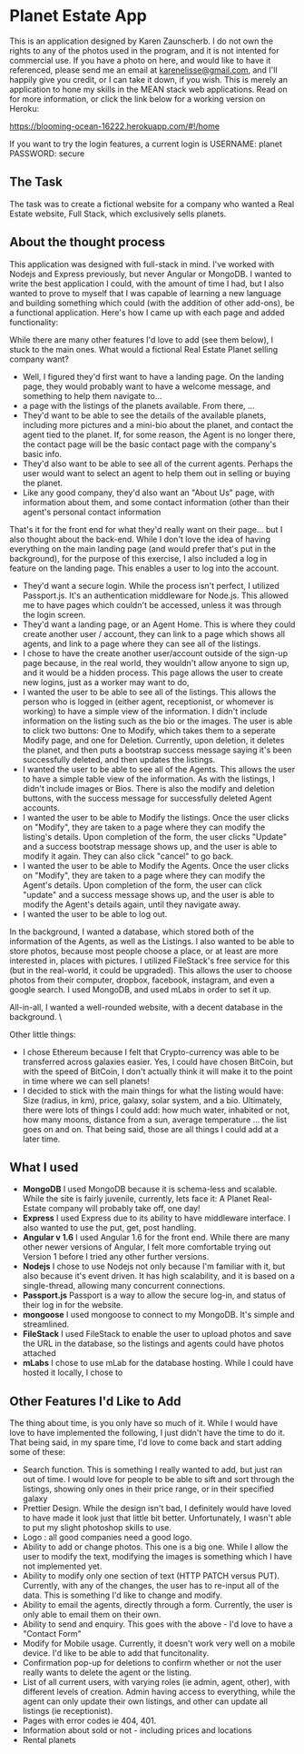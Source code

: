 # Planet Estate App
This is an application designed by Karen Zaunscherb. I do not own the rights to any of the photos used in the program, and it is not intented for commercial use. If you have a photo on here, and would like to have it referenced, please send me an email at karenelisse@gmail.com, and I'll happily give you credit, or I can take it down, if you wish. This is merely an application to hone my skills in the MEAN stack web applications. Read on for more information, or click the link below for a working version on Heroku:

https://blooming-ocean-16222.herokuapp.com/#!/home

If you want to try the login features, a current login is USERNAME: planet PASSWORD: secure

## The Task
The task was to create a fictional website for a company who wanted a Real Estate website, Full Stack, which exclusively sells planets. 

## About the thought process
This application was designed with full-stack in mind. I've worked with Nodejs and Express previously, but never Angular or MongoDB. I wanted to write the best application I could, with the amount of time I had, but I also wanted to prove to myself that I was capable of learning a new language and building something which could (with the addition of other add-ons), be a functional application. 
Here's how I came up with each page and added functionality: 

While there are many other features I'd love to add (see them below), I stuck to the main ones. What would a fictional Real Estate Planet selling company want? 
* Well, I figured they'd first want to have a landing page. On the landing page, they would probably want to have a welcome message, and something to help them navigate to...
* a page with the listings of the planets available. From there, ...
* They'd want to be able to see the details of the available planets, including more pictures and a mini-bio about the planet, and contact the agent tied to the planet. If, for some reason, the Agent is no longer there, the contact page will be the basic contact page with the company's basic info. 
* They'd also want to be able to see all of the current agents. Perhaps the user would want to select an agent to help them out in selling or buying the planet.
* Like any good company, they'd also want an "About Us" page, with information about them, and some contact information (other than their agent's personal contact information

That's it for the front end for what they'd really want on their page... but I also thought about the back-end. 
While I don't love the idea of having everything on the main landing page (and would prefer that's put in the background), for the purpose of this exercise, I also included a log in feature on the landing page. This enables a user to log into the account. 

* They'd want a secure login. While the process isn't perfect, I utilized Passport.js. It's an authentication middleware for Node.js. This allowed me to have pages which couldn't be accessed, unless it was through the login screen. 
* They'd want a landing page, or an Agent Home. This is where they could create another user / account, they can link to a page which shows all agents, and link to a page where they can see all of the listings. 
* I chose to have the create another user/account outside of the sign-up page because, in the real world, they wouldn't allow anyone to sign up, and it would be a hidden process. This page allows the user to create new logins, just as a worker may want to do,
* I wanted the user to be able to see all of the listings. This allows the person who is logged in (either agent, receptionist, or whomever is working) to have a simple view of the information. I didn't include information on the listing such as the bio or the images. The user is able to click two buttons: One to Modify, which takes them to a seperate Modify page, and one for Deletion. Currently, upon deletion, it deletes the planet, and then puts a bootstrap success message saying it's been successfully deleted, and then updates the listings.
* I wanted the user to be able to see all of the Agents. This allows the user to have a simple table view of the information. As with the listings, I didn't include images or Bios. There is also the modify and deletion buttons, with the success message for successfully deleted Agent accounts. 
* I wanted the user to be able to Modify the listings. Once the user clicks on "Modify", they are taken to a page where they can modify the listing's details. Upon completion of the form, the user clicks "Update" and a success bootstrap message shows up, and the user is able to modify it again. They can also click "cancel" to go back. 
* I wanted the user to be able to Modify the Agents. Once the user clicks on "Modify", they are taken to a page where they can modify the Agent's details. Upon completion of the form, the user can click "update" and a success message shows up, and the user is able to modify the Agent's details again, until they navigate away. 
* I wanted the user to be able to log out. 

In the background, I wanted a database, which stored both of the information of the Agents, as well as the Listings. I also wanted to be able to store photos, because most people choose a place, or at least are more interested in, places with pictures. I utilized FileStack's free service for this (but in the real-world, it could be upgraded). This allows the user to choose photos from their computer, dropbox, facebook, instagram, and even a google search. 
I used MongoDB, and used mLabs in order to set it up. 

All-in-all, I wanted a well-rounded website, with a decent database in the background. \

Other little things: 
* I chose Ethereum because I felt that Crypto-currency was able to be transferred across galaxies easier. Yes, I could have chosen BitCoin, but with the speed of BitCoin, I don't actually think it will make it to the point in time where we can sell planets! 
* I decided to stick with the main things for what the listing would have: Size (radius, in km), price, galaxy, solar system, and a bio. Ultimately, there were lots of things I could add: how much water, inhabited or not, how many moons, distance from a sun, average temperature ... the list goes on and on. That being said, those are all things I could add at a later time. 

## What I used
* __MongoDB__ I used MongoDB because it is schema-less and scalable. While the site is fairly juvenile, currently, lets face it: A Planet Real-Estate company will probably take off, one day! 
* __Express__ I used Express due to its ability to have middleware interface. I also wanted to use the put, get, post handling. 
* __Angular v 1.6__ I used Angular 1.6 for the front end. While there are many other newer versions of Angular, I felt more comfortable trying out Version 1 before I tried any other further versions. 
* __Nodejs__ I chose to use Nodejs not only because I'm familiar with it, but also because it's event driven. It has high scalability, and it is based on a single-thread, allowing many concurrent connections. 
* __Passport.js__ Passport is a way to allow the secure log-in, and status of their log in for the website. 
* __mongoose__ I used mongoose to connect to my MongoDB. It's simple and streamlined. 
* __FileStack__ I used FileStack to enable the user to upload photos and save the URL in the database, so the listings and agents could have photos attached
* __mLabs__ I chose to use mLab for the database hosting. While I could have hosted it locally, I chose to 

## Other Features I'd Like to Add
The thing about time, is you only have so much of it. While I would have love to have implemented the following, I just didn't have the time to do it. That being said, in my spare time, I'd love to come back and start adding some of these: 
* Search function. This is something I really wanted to add, but just ran out of time. I would love for people to be able to sift and sort through the listings, showing only ones in their price range, or in their specified galaxy
* Prettier Design. While the design isn't bad, I definitely would have loved to have made it look just that little bit better. Unfortunately, I wasn't able to put my slight photoshop skills to use. 
* Logo : all good companies need a good logo. 
* Ability to add or change photos. This one is a big one. While I allow the user to modify the text, modifying the images is something which I have not implemented yet. 
* Ability to modify only one section of text (HTTP PATCH versus PUT). Currently, with any of the changes, the user has to re-input all of the data. This is something I'd like to change and modify. 
* Ability to email the agents, directly through a form. Currently, the user is only able to email them on their own. 
* Ability to send and enquiry. This goes with the above - I'd love to have a "Contact Form"
* Modify for Mobile usage. Currently, it doesn't work very well on a mobile device. I'd like to be able to add that funcitonality. 
* Confirmation pop-up for deletions to confirm whether or not the user really wants to delete the agent or the listing. 
* List of all current users, with varying roles (ie admin, agent, other), with different levels of creation. Admin having access to everything, while the agent can only update their own listings, and other can update all listings (ie receptionist). 
* Pages with error codes ie 404, 401. 
* Information about sold or not - including prices and locations
* Rental planets

